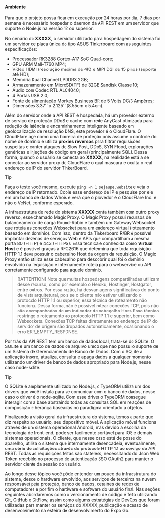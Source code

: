 #### Ambiente

Para que o projeto possa ficar em execução por 24 horas por dia, 7 dias por semana é necessário hospedar o daemon da API REST em um servidor que suporte o Node.js na versão 12 ou superior.<br><br>
No cenário do **XXXXX**, o servidor utilizado para hospedagem do sistema foi um servidor de placa única do tipo ASUS Tinkerboard com as seguintes especificações:

- Processador RK3288 Cortex-A17 SoC Quad-core;
- GPU ARM Mali-T760 MP4;
- Vídeo HDMI (resolução máxima de 4K) e MIPI DSI de 15 pinos (suporta até HD);
- Memória Dual Channel LPDDR3 2GB;
- Armazenamento em MicroSD(TF) de 32GB Sandisk Classe 10;
- Áudio com Codec RTL ALC4040;
- 4 Portas USB 2.0;
- Fonte de alimentação Monkey Business BR de 5 Volts DC/3 Ampères;
- Dimensões 3.37'' x 2.125'' (8.55cm x 5.4cm).

Além do servidor onde a API REST é hospedada, há um provedor externo de serviço de proteção DDoS e cache com rede AnyCast otimizada para redução de latência e encaminhamento inteligente baseado em geolocalização de resolução DNS, este provedor é o CloudFlare. O CloudFlare age como uma barreira de proteção pois assume o controle do nome de domínio e utiliza **proxies reversos** para filtrar requisições suspeitas e conter ataques de Slow Post, DDoS, SYN Flood, explorações genéricas e injeções de código em geral (principalmente SQL). Dessa forma, quando o usuário se conecta ao **XXXXX**, na realidade está a se conectar ao servidor proxy do CloudFlare o qual mascara e oculta o real endereço de IP do servidor TinkerBoard.

>[!TIP]
>Faça o teste você mesmo, execute ``ping -n 1 sejaupe.website`` e veja o endereço de IP retornado. Copie esse endereço de IP e pesquise por ele em um banco de dados Whois e verá que o provedor é o CloudFlare Inc. e não o VcNet, conforme esperado.

A infraestrutura de rede do sistema **XXXXX** conta também com outro proxy reverso, esse chamado Magic Proxy. O Magic Proxy possui recursos de balanceamento de carga Round-Robin e também um Gateway Websocket que roteia as conexões Websocket para um endereço virtual (roteamento baseado em domínio). Com isso, dentro da Tinkerboard R/BR é possível implantar dezenas de serviços Web e APIs que compartilham a mesma porta 80 (HTTP) e 443 (HTTPS). Essa técnica é conhecida como **Virtual Host** e é possível graças à RFC2616 que determina que toda requisição HTTP 1.1 deva possuir o cabeçalho Host da origem da requisição. O Magic Proxy então utiliza esse cabeçalho para descobrir qual foi o domínio envolvido na requisição e internamente roteia para o webservice ou API corretamente configurado para aquele domínio.

>[!ATTENTION]
>Note que muitas hospedagens compartilhadas utilizam desse recurso, como por exemplo o Heroku, Hostinger, Hostgator, entre outros. Por essa razão, há desvantagens significativas do ponto de vista arquitetural, pois se o cliente não estiver utilizando o protocolo HTTP 1.1 ou superior, essa técnica de roteamento não funciona. Dessa forma, não é possível rotear conexões TCP, pois não são acompanhadas de um indicador de cabeçalho Host. Essa técnica restringe o roteamento ao protocolo HTTP 1.1 e superior, bem como Websockets. Conexões TCP feitas diretamente ao endereço de IP do servidor de origem são dropados automaticamente, ocasionando o erro ERR_EMPTY_RESPONSE.

Por trás da API REST tem um banco de dados local, trata-se do SQLite. O SQLite é um banco de dados de arquivo único que não possui o suporte de um Sistema de Gerenciamento de Banco de Dados. Com o SQLite a aplicação insere, atualiza, consulta e apaga dados a qualquer momento utilizando um driver de banco de dados apropriado para Node.js, nesse caso node-sqlite.

>[!TIP]
>O SQLite é amplamente utilizado no Node.js, o TypeORM utiliza um dos drivers que você instala para se comunicar com o banco de dados, nesse caso o driver é o node-sqlite. Com esse driver o TypeORM consegue interagir com a base abstraindo todas as consultas SQL em relações de composição e herança baseadas no paradigma orientado a objetos. 

Finalizando a visão geral da infraestrutura do sistema, temos a parte que diz respeito ao usuário, seu dispositivo móvel. A aplicação móvel funciona através de um sistema operacional Android, mas devido a escolha da tecnologia de front-end, pode ser facilmente portável para iOS e demais sistemas operacionais. O cliente, que nesse caso está de posse do aparelho, utiliza o sistema que internamente desencadeia, eventualmente, uma série de solicitações através do protocolo HTTP 1.1 ao serviço de API REST. Todas as requisições feitas são stateless, necessitando do Json Web Token recebido no processo de autenticação SSO OAuth2 para manter o servidor ciente da sessão do usuário.

Ao longo desse tópico você pôde entender um pouco da infraestrutura do sistema, desde o hardware envolvido, aos serviços de terceiros na nuvem responsável pela proteção, banco de dados, detalhes de redes de computadores e por fim o hardware e software do usuário final. Nas seções seguintes abordaremos como o versionamento de código é feito utilizando Git, GitHub e GitFlow, assim como algums estratégias de DevOps que foram utilizadas para manter os serviços do XXXXX, publicação e acesso de desenvolvimento na esteira de desenvolvimento do Expo Go.
